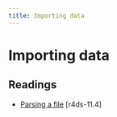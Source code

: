 ```yaml
---
title: Importing data
---
```


<!-- Generated automatically from import.yml. Do not edit by hand -->

# Importing data



## Readings

  * [Parsing a file](http://r4ds.had.co.nz/data-import.html#parsing-a-file) [r4ds-11.4]



